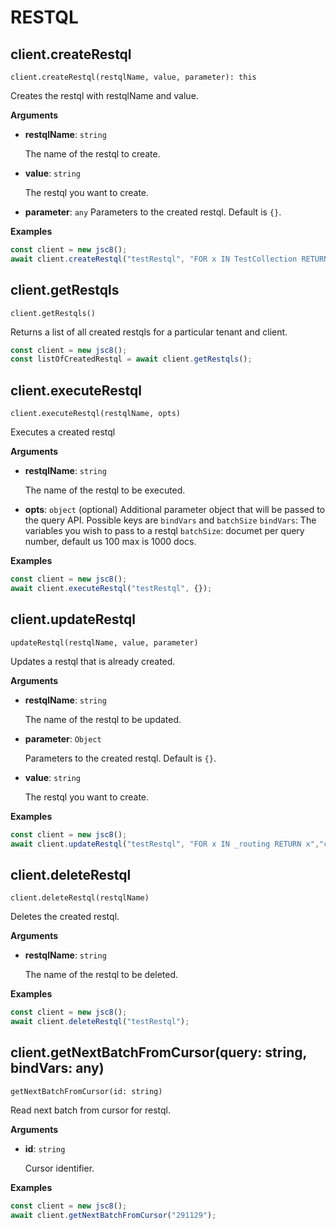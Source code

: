 # RESTQL

## client.createRestql

`client.createRestql(restqlName, value, parameter): this`

Creates the restql with restqlName and value.

**Arguments**

- **restqlName**: `string`

  The name of the restql to create.

- **value**: `string`

  The restql you want to create.

- **parameter**: `any` Parameters to the created restql. Default is `{}`.

**Examples**

```js
const client = new jsc8();
await client.createRestql("testRestql", "FOR x IN TestCollection RETURN x");
```

## client.getRestqls

`client.getRestqls()`

Returns a list of all created restqls for a particular tenant and client.

```js
const client = new jsc8();
const listOfCreatedRestql = await client.getRestqls();
```

## client.executeRestql

`client.executeRestql(restqlName, opts)`

Executes a created restql

**Arguments**

- **restqlName**: `string`

  The name of the restql to be executed.

- **opts**: `object` (optional) Additional parameter object that will be passed
  to the query API. Possible keys are `bindVars` and `batchSize` `bindVars`: The
  variables you wish to pass to a restql `batchSize`: documet per query number,
  default us 100 max is 1000 docs.

**Examples**

```js
const client = new jsc8();
await client.executeRestql("testRestql", {});
```

## client.updateRestql

`updateRestql(restqlName, value, parameter) `

Updates a restql that is already created.

**Arguments**

- **restqlName**: `string`

  The name of the restql to be updated.

- **parameter**: `Object`

  Parameters to the created restql. Default is `{}`.

- **value**: `string`

  The restql you want to create.

**Examples**

```js
const client = new jsc8();
await client.updateRestql("testRestql", "FOR x IN _routing RETURN x","c8ql");
```

## client.deleteRestql

`client.deleteRestql(restqlName) `

Deletes the created restql.

**Arguments**

- **restqlName**: `string`

  The name of the restql to be deleted.

**Examples**

```js
const client = new jsc8();
await client.deleteRestql("testRestql");
```

## client.getNextBatchFromCursor(query: string, bindVars: any)

`getNextBatchFromCursor(id: string)`

Read next batch from cursor for restql.

**Arguments**

- **id**: `string`

  Cursor identifier.

**Examples**

```js
const client = new jsc8();
await client.getNextBatchFromCursor("291129");
```
